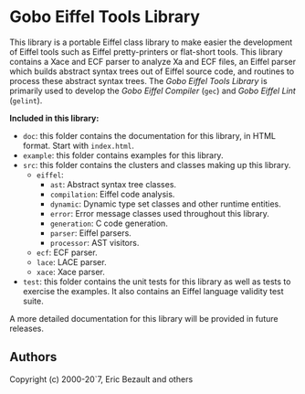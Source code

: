 # Gobo Eiffel Tools Library

This library is a portable Eiffel class library
to make easier the development of Eiffel tools such as Eiffel
pretty-printers or flat-short tools. This library contains a
Xace and ECF parser to analyze Xa and ECF files, an Eiffel parser
which builds abstract syntax trees out of Eiffel source code,
and routines to process these abstract syntax trees. 
The *Gobo Eiffel Tools Library* is primarily used to develop
the *Gobo Eiffel Compiler* (`gec`) and *Gobo Eiffel Lint*
(`gelint`).

**Included in this library:**

* `doc`: this folder contains the documentation for this library,
  in HTML format. Start with `index.html`.
* `example`: this folder contains examples for this library.
* `src`: this folder contains the clusters and classes making up this library.
  * `eiffel`:
     * `ast`: Abstract syntax tree classes.
     * `compilation`: Eiffel code analysis.
     * `dynamic`: Dynamic type set classes and other runtime entities.
     * `error`: Error message classes used throughout this library.
     * `generation`: C code generation.
     * `parser`: Eiffel parsers.
     * `processor`: AST visitors.
  * `ecf`: ECF parser.
  * `lace`: LACE parser.
  * `xace`: Xace parser.
* `test`: this folder contains the unit tests for this library as well as
  tests to exercise the examples. It also contains an Eiffel language
  validity test suite.

A more detailed documentation for this library will be provided in
future releases.

## Authors

Copyright (c) 2000-20`7, Eric Bezault and others

